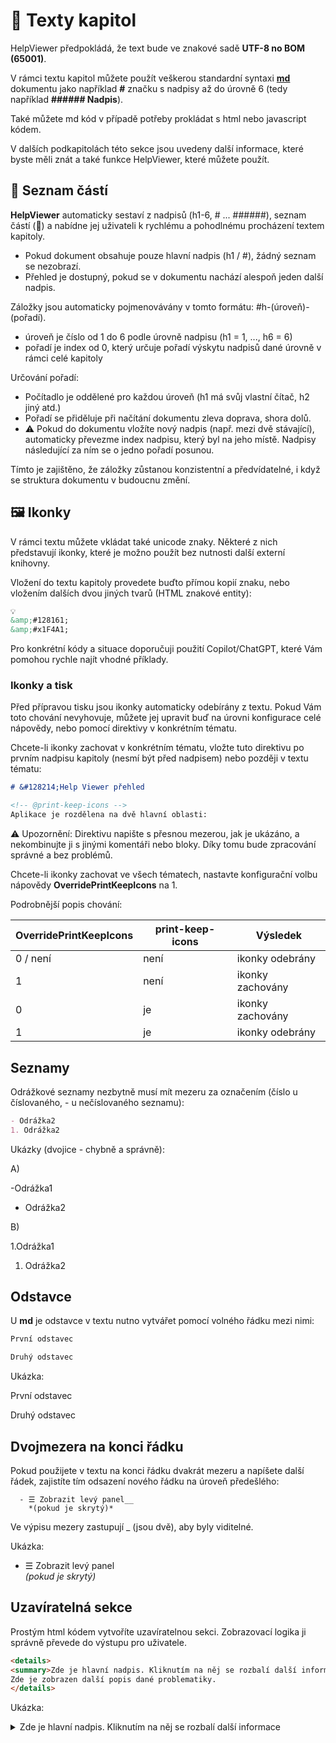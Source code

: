 # 📝 Texty kapitol

HelpViewer předpokládá, že text bude ve znakové sadě **UTF-8 no BOM (65001)**.

V rámci textu kapitol můžete použít veškerou standardní syntaxi **[md][MDSyntax]** dokumentu jako například **#** značku s nadpisy až do úrovně 6 (tedy například **###### Nadpis**).

Také můžete md kód v případě potřeby prokládat s html nebo javascript kódem.

V dalších podkapitolách této sekce jsou uvedeny další informace, které byste měli znát a také funkce HelpViewer, které můžete použít.

## 🔖 Seznam částí

**HelpViewer** automaticky sestaví z nadpisů (h1-6, # ... ######), seznam částí (🔖) a nabídne jej uživateli k rychlému a pohodlnému procházení textem kapitoly. 

- Pokud dokument obsahuje pouze hlavní nadpis (h1 / #), žádný seznam se nezobrazí.
- Přehled je dostupný, pokud se v dokumentu nachází alespoň jeden další nadpis.

Záložky jsou automaticky pojmenovávány v tomto formátu: #h-(úroveň)-(pořadí).
  - úroveň je číslo od 1 do 6 podle úrovně nadpisu (h1 = 1, ..., h6 = 6)
  - pořadí je index od 0, který určuje pořadí výskytu nadpisů dané úrovně v rámci celé kapitoly

Určování pořadí:
- Počítadlo je oddělené pro každou úroveň (h1 má svůj vlastní čítač, h2 jiný atd.)
- Pořadí se přiděluje při načítání dokumentu zleva doprava, shora dolů.
- ⚠ Pokud do dokumentu vložíte nový nadpis (např. mezi dvě stávající), automaticky převezme index nadpisu, který byl na jeho místě. Nadpisy následující za ním se o jedno pořadí posunou.

Tímto je zajištěno, že záložky zůstanou konzistentní a předvídatelné, i když se struktura dokumentu v budoucnu změní.

## 🖼️ Ikonky

V rámci textu můžete vkládat také unicode znaky. Některé z nich představují ikonky, které je možno použít bez nutnosti další externí knihovny.

Vložení do textu kapitoly provedete buďto přímou kopií znaku, nebo vložením dalších dvou jiných tvarů (HTML znakové entity):
```markdown
💡
&amp;#128161;
&amp;#x1F4A1;
```

Pro konkrétní kódy a situace doporučuji použití Copilot/ChatGPT, které Vám pomohou rychle najít vhodné příklady.

### Ikonky a tisk

Před přípravou tisku jsou ikonky automaticky odebírány z textu. Pokud Vám toto chování nevyhovuje, můžete jej upravit buď na úrovni konfigurace celé nápovědy, nebo pomocí direktivy v konkrétním tématu.

Chcete-li ikonky zachovat v konkrétním tématu, vložte tuto direktivu po prvním nadpisu kapitoly (nesmí být před nadpisem) nebo později v textu tématu:

```markdown
# &#128214;Help Viewer přehled

<!-- @print-keep-icons -->
Aplikace je rozdělena na dvě hlavní oblasti:
```

⚠️ Upozornění: Direktivu napište s přesnou mezerou, jak je ukázáno, a nekombinujte ji s jinými komentáři nebo bloky. Díky tomu bude zpracování správné a bez problémů.

Chcete-li ikonky zachovat ve všech tématech, nastavte konfigurační volbu nápovědy **OverridePrintKeepIcons** na 1.

Podrobnější popis chování:

| OverridePrintKeepIcons | print-keep-icons | Výsledek |
|---|---|---|
| 0 / není | není | ikonky odebrány |
| 1 | není | ikonky zachovány |
| 0 | je | ikonky zachovány |
| 1 | je | ikonky odebrány |

## Seznamy

Odrážkové seznamy nezbytně musí mít mezeru za označením (číslo u číslovaného, - u nečíslovaného seznamu):

```markdown
- Odrážka2
1. Odrážka2
```

Ukázky (dvojice - chybně a správně):

A)

-Odrážka1
- Odrážka2

B)

1.Odrážka1
1. Odrážka2

## Odstavce

U **md** je odstavce v textu nutno vytvářet pomocí volného řádku mezi nimi:
```markdown
První odstavec

Druhý odstavec
```

Ukázka:

První odstavec

Druhý odstavec

## Dvojmezera na konci řádku

Pokud použijete v textu na konci řádku dvakrát mezeru a napíšete další řádek, zajistíte tím odsazení nového řádku na úroveň předešlého:

```
  - ☰ Zobrazit levý panel__
    *(pokud je skrytý)*
```
Ve výpisu mezery zastupují _ (jsou dvě), aby byly viditelné.

Ukázka:

  - ☰ Zobrazit levý panel  
    *(pokud je skrytý)*

## Uzavíratelná sekce

Prostým html kódem vytvoříte uzavíratelnou sekci. Zobrazovací logika ji správně převede do výstupu pro uživatele. 

```html
<details>
<summary>Zde je hlavní nadpis. Kliknutím na něj se rozbalí další informace</summary>
Zde je zobrazen další popis dané problematiky.
</details>
```

Ukázka:
<details>
<summary>Zde je hlavní nadpis. Kliknutím na něj se rozbalí další informace</summary>
Zde je zobrazen další popis dané problematiky.
</details>

[MDSyntax]: https://www.markdownguide.org/basic-syntax/ "MD syntaxe"
